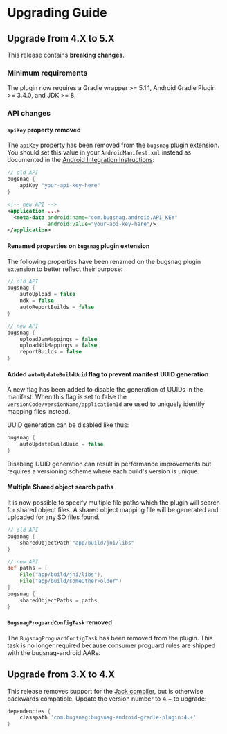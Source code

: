 Upgrading Guide
===============

Upgrade from 4.X to 5.X
-----------------------

This release contains **breaking changes**.

### Minimum requirements

The plugin now requires a Gradle wrapper >= 5.1.1, Android Gradle Plugin >= 3.4.0, and JDK >= 8.

### API changes

#### `apiKey` property removed

The `apiKey` property has been removed from the `bugsnag` plugin extension.
You should set this value in your `AndroidManifest.xml` instead as documented in
the [Android Integration Instructions](https://docs.bugsnag.com/platforms/android/#basic-configuration):

```groovy
// old API
bugsnag {
    apiKey "your-api-key-here"
}
```

```xml
<!-- new API -->
<application ...>
  <meta-data android:name="com.bugsnag.android.API_KEY"
             android:value="your-api-key-here"/>
</application>
```

#### Renamed properties on `bugsnag` plugin extension
The following properties have been renamed on the bugsnag plugin extension
to better reflect their purpose:

```groovy
// old API
bugsnag {
    autoUpload = false
    ndk = false
    autoReportBuilds = false
}
```

```groovy
// new API
bugsnag {
    uploadJvmMappings = false
    uploadNdkMappings = false
    reportBuilds = false
}
```

#### Added `autoUpdateBuildUuid` flag to prevent manifest UUID generation

A new flag has been added to disable the generation of UUIDs in the manifest. When this flag
is set to false the `versionCode/versionName/applicationId` are used to uniquely identify
mapping files instead.

UUID generation can be disabled like thus:

```groovy
bugsnag {
    autoUpdateBuildUuid = false
}
```

Disabling UUID generation can result in performance improvements but requires a versioning scheme
where each build's version is unique.

#### Multiple Shared object search paths

It is now possible to specify multiple file paths which the plugin will search for shared object files.
A shared object mapping file will be generated and uploaded for any SO files found.

```groovy
// old API
bugsnag {
    sharedObjectPath "app/build/jni/libs"
}
```

```groovy
// new API
def paths = [
    File("app/build/jni/libs"),
    File("app/build/someOtherFolder")
]
bugsnag {
    sharedObjectPaths = paths
}
```

#### `BugsnagProguardConfigTask` removed

The `BugsnagProguardConfigTask` has been removed from the plugin. This task is no longer
required because consumer proguard rules are shipped with the bugsnag-android AARs.

Upgrade from 3.X to 4.X
-----------------------

This release removes support for the [Jack compiler](https://android-developers.googleblog.com/2017/03/future-of-java-8-language-feature.html), but is otherwise backwards compatible. Update the version number to 4.+ to upgrade:

```groovy
dependencies {
    classpath 'com.bugsnag:bugsnag-android-gradle-plugin:4.+'
}
```
